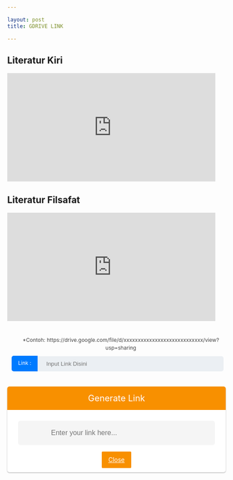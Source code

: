 ```yaml
---

layout: post 
title: GDRIVE LINK

---
```


<h2>Literatur Kiri</h2>
<iframe src="https://drive.google.com/embeddedfolderview?id=1XKmQiaTpiqQ45Ur-2BLQNEh9GoGUHdFV#list" width="480" height="250" frameborder="0"></iframe>
<h2>Literatur Filsafat</h2>
<iframe src="https://drive.google.com/embeddedfolderview?id=11z7rEKCGGmcHbqw2Zv-VlpHrhEnsH5_U#list" width="480" height="250" frameborder="0"></iframe>
<style>

  /* CSS Safelink ubah warna cari kode #f89000 */

.wcSafeShow{position:relative;width:35px;height:35px;display:flex;margin:auto} /* atur margin untuk mengubah posisi icon */

.safeWrap{position:fixed;top:0;left:0;bottom:0;right:0;background:rgba(0,0,0,.5);z-index:999999;-webkit-backdrop-filter:blur(6px);backdrop-filter:blur(6px)}.panel-primary{background:#fff;text-align:center;display:block;overflow:hidden;width:100%;max-width:100%;padding:0 0 25px 0;border-radius:5px;box-shadow:0 1px 3px rgba(0,0,0,0.12),0 1px 2px rgba(0,0,0,0.24)}.panel-body{position:relative;margin:0 25px}.panel-heading h2{background:#f89000;color:#fff;margin:0 auto 25px auto;font-weight:400;padding:15px;font-size:20px}.panel-body input{height:56px;background:rgba(0,0,0,0.04);width:100%;padding:15px;border-radius:5px;border:1px solid transparent;font-size:16px;color:#000;outline:none;text-indent:60px;transition:all .3s}.panel-body input:focus{background:#fff;color:#000;border-color:#f89000;outline:none;box-shadow:0 0 5px rgba(0,0,0,0.1)}.panel-body .input-group-btn{position:absolute;top:0;right:0}.panel-body button{border-radius:0 5px 5px 0;background:#f89000;color:#fff;border:0;padding:17px 52px;font-weight:500;outline:none;transition:all .3s}.panel-body button:hover,.panel-body button:focus{background:#f89000;outline:none}#generatelink{margin:20px auto 0 auto}#generatelink button{background:#f89000;border-radius:5px;font-size:14px;padding:14px 32px}#generatelink button:hover,#generatelink button:focus{background:#f89000;border-radius:5px;font-size:14px}#generatelink input{background:rgba(0,0,0,0.05);text-indent:0}#generatelink input:hover,#generatelink input:focus{background:#f89000;border-color:transparent;box-shadow:none}#generateloading{margin:20px auto 0 auto;font-size:20px;color:#f89000;font-weight:normal}

.panel-body:before{content:'\279C';background:rgba(0,0,0,0.05);position:absolute;left:0;top:0;color:#888;padding:17px 20px;border-radius:5px 0 0 5px;border-right:1px solid transparent;transition:all .6s}.panel-body:focus-within:before{content:'\279C';background:#f89000;color:#fff}.bt-success{display:inline-flex;align-items:center;margin:15px 15px;padding:10px 20px;outline:0;border:0;border-radius:2px;color:#fefefe;background-color:#f89000;font-size:14px;white-space:nowrap;overflow:hidden;max-width:100%;line-height:2em}.bt-success:hover{color:#f89000;background-color:transparent;border:1px solid #f89000}.hidden,.bt-success.hidden{display:none}.wcSafeClose{display:inline-flex;align-items:center;margin:15px auto -15px;padding:5px 15px;outline:0;border:0;border-radius:2px;color:#fefefe;background-color:#f89000;font-size:14px;white-space:nowrap;overflow:hidden;max-width:100%;line-height:2em}.copytoclipboard{margin:10px auto 5px}

#timer{margin:0 auto 20px auto;width:80px;text-align:center}.pietimer{position:relative;font-size:200px;width:1em;height:1em}.pietimer > .percent{position:absolute;top:25px;left:12px;width:3.33em;font-size:18px;text-align:center;display:none}.pietimer > .slice{position:absolute;width:1em;height:1em;clip:rect(0px,1em,1em,0.5em)}.pietimer >.slice.gt50{clip:rect(auto,auto,auto,auto)}.pietimer > .slice > .pie{border:0.06em solid #c0c0c0;position:absolute;width:1em;height:1em;clip:rect(0em,0.5em,1em,0em);border-radius:0.5em}.pietimer > .slice > .pie.fill{-moz-transform:rotate(180deg)!important;-webkit-transform:rotate(180deg)!important;-o-transform:rotate(180deg)!important;transform:rotate(180deg)!important}.pietimer.fill > .percent{display:none}.pietimer.fill > .slice > .pie{border:transparent;background-color:#c0c0c0;width:1em;height:1em}

.wcSafeShow svg{fill:none!important;stroke:#48525c;stroke-linecap:round;stroke-linejoin:round;stroke-width:1;width:22px;height:22px}

#generateloading svg{width:22px;height:22px;fill:#f89000}

.btn-primary svg,.darkMode .btn-primary svg{fill:none;stroke:#fff;stroke-width:1.5;width:22px;height:22px;vertical-align:-5px;margin-right:10px}

@media screen and (max-width:768px){.panel-body .input-group-btn{display:block;position:relative;overflow:hidden;margin:20px auto 0 auto}.panel-body button{border-radius:5px;width:100%}}

@media screen and (max-width:480px){.panel-primary{margin-top:30%}}

  

/* CSS darkmode sesuaikan classnya jika berbeda atau hapus bagian ini */

.darkMode .panel-primary{background:#2d2d30;color:#fefefe}

.darkMode .panel-body input,.darkMode .panel-body input:focus{background:#2d2d30;color:#fefefe}

.darkMode .wcSafeClose{color:#fefefe}

  </style>
<div class='generator-gdrive'>
  <div class='form-gdrive input'>
    <span>*Contoh: https://drive.google.com/file/d/xxxxxxxxxxxxxxxxxxxxxxxxxxxx/view?usp=sharing</span>
    <input name='gdrive' id='driveID' placeholder='Input Link Disini' type='text'/>
  </div>
</div>
<div class='panel-primary'>
<div class='panel-heading'>
<h2>Generate Link</h2>
</div>
<div class='panel-body'>
<input autocomplete='off' id='generateurl' oninvalid='this.setCustomValidity(&apos;Please Enter valid link&apos;)' placeholder='Enter your link here...' required='required' type='url' readonly='readonly' value=''/>
<div class='hidden' id='generateloading'>
<svg viewBox='0 0 50 50' x='0px' y='0px'><path d='M25.251,6.461c-10.318,0-18.683,8.365-18.683,18.683h4.068c0-8.071,6.543-14.615,14.615-14.615V6.461z'><animateTransform attributeName='transform' attributeType='xml' dur='0.6s' from='0 25 25' repeatCount='indefinite' to='360 25 25' type='rotate'/></path></svg></div>
<div class='hidden' id='generatelink'>
<input id='resulturl' onclick='this.focus();this.select()' readonly='readonly' type='text'/>
<button class='copytoclipboard' data-clipboard-action='copy' data-clipboard-target='#resulturl' id='copytoclipboard'>Copy URL</button></div></div>
<a class='wcSafeClose' href='javascript:void'>Close</a>
</div>
<script>
$(".wcSafeShow").click(function(){$(".safeWrap").fadeIn()}),

$(".wcSafeClose").click(function(){$(".safeWrap").fadeOut(),$("#generatelink").addClass("hidden"),$("#generateurl").val(""),$("#driveID").val("")});

$(document).ready(function(){$('#driveID').keyup(function(){
var input=document.getElementById("driveID").value,drive=input.indexOf("google.com");if(-1!=drive){var textd=input.indexOf("d/"),textEdit=input.indexOf("/edit"),driveID=input.slice(textd+2,textEdit),output="https://docs.google.com/$type/d/"+driveID+"/export?format=pdf";-1!==input.indexOf("document")?(output=output.replace("$type","document").split("pdf").join("docx")):-1!==input.indexOf("spreadsheet")?(output=output.replace("$type","spreadsheets").split("pdf").join("xlsx")):-1!==input.indexOf("presentation")?(output="https://docs.google.com/uc?export=download&id="+(driveID=input.slice(textd+2,textEdit))):((textEdit=input.indexOf("/view")),(output="https://docs.google.com/uc?export=download&id="+(driveID=input.slice(textd+2,textEdit))));
      document.getElementById("output").value = output;$("#generateurl").val(output);
$('#output').val(output);

    } else {
      var x = document.getElementById("driveID")
x.placeholder = "Hanya Menerima URL GDrive";x.value =""
    }
  ;
var e=$("#generateurl").val(),r=$("#generatelink"),a=$("#generateloading"),n=$("#resulturl");
if(""==e)return $("#generateurl").focus(),!1;$("#copytoclipboard").html(setCopyUrl),a.removeClass("hidden"),r.addClass("hidden"),$.ajax({url:"https://link.sophiainstitute.id/feeds/posts/summary/-/Pendidikan?alt=json-in-script",type:"get",dataType:"jsonp",success:function(t){var o="",l=t.feed.entry,s=new Array;if(void 0!==l){for(var i=0;i<l.length;i++){for(var d=0;d<l[i].link.length;d++)if("alternate"==l[i].link[d].rel){o=l[i].link[d].href;break}s[i]=o;var c=Math.random()*s.length;c=parseInt(c)}resultgenerate=s[c]+"#?o="+aesCrypto.encrypt(convertstr(e),convertstr("root")),a.addClass("hidden"),r.removeClass("hidden"),



n.val(resultgenerate)}else n.val("No result!")},error:function(){n.val("Error loading feed!")}})}),

new ClipboardJS(".copytoclipboard").on("success",function(e){$("#copytoclipboard").html(setCopied)})});
</script>
<script>
//<![CDATA[
/* Pengaturan safeLink */
var setTimer = 1; //waktu detik
var setColor = '#f89000'; //warna loading timer
var setText = 'Harap Tunggu...'; //pesan pada tombol
var setCopyUrl = 'Salin URL'; // generator salin
var setCopied = 'URL Tersalin'; //generator tersalin
//]]> 
</script>
<style>
.generator-gdrive {
    position: relative;
    display: block;
    margin: auto;
    padding: 20px 0;
    max-width: 800px;
    text-align: center;
    font-family: -apple-system,BlinkMacSystemFont,"Segoe UI",Roboto,"Helvetica Neue",Arial,sans-serif,"Apple Color Emoji","Segoe UI Emoji","Segoe UI Symbol";line-height: 1.5;
}
.form-gdrive {
    position: relative;
    display: block;
    margin: 5px 0;
    padding: 10px;
    width: 100%;
}
.form-gdrive.output, .tombol-copy-reset {
    display: none;
}
.form-gdrive label {
    position: relative;
    display: block;
    margin: 20px 0;
    font-size: 16px;
    font-weight: 600;
    color: #444;
}
.form-gdrive span {
    position: relative;
    display: block;
    margin-bottom: 10px;
    font-size: 12px;
    color: #444;
}  
.form-gdrive input {
    position: relative;
    display: block;
    margin: auto;
    padding: 10px 15px;
    width: calc(100% - 30px);
    background: #ebeff3;
    color: #444;
    border: none;
    outline: none;
    border-radius: 5px;
}
.form-gdrive input:focus, .form-gdrive input:hover {
    background: #fff;
    border: 1px solid #ebeff3;
}  
.form-gdrive:after {
    position: absolute;
    content: "";
    left: 10px;
    bottom: 10px;
    background: #007bff;
    color: #fff;
    padding: 5px 15px 7px 15px;
    border-radius: 5px 0 0 5px;
    font-size: 12px;
    line-height: 2;
    z-index: 2;
}
.form-gdrive.input input {
    padding: 10px 15px 10px 65px;
}
.form-gdrive.output input{
    width: calc(100% - 90px);
    padding: 10px 15px 10px 75px;
}  
.form-gdrive.input:after {
    content: "Link :";
}
.form-gdrive.output:after {
    content: "Result :";
} 
button#get-button {
    color: #fff;
    background-color: #007bff;
    display: inline-block;
    text-align: center;
    cursor: pointer;
    outline: none;
    border: none;
    border-radius: 6px;
    font-size: 14px;
    font-weight: bold;
    padding: 7px 15px;
    margin: 0 auto;
}  
button#copy,button#download,button#reset,button#copyandreset {
    color: #fff;
    background-color: #007bff;
    display: inline-block;
    text-align: center;
    cursor: pointer;
    outline: none;
    border: none;
    border-radius: 6px;
    font-size: 14px;
    font-weight: bold;
    padding: 7px 15px;
    margin: 0 auto;
}
</style>
<script>
  function copy(){
    document.getElementById("output").select();
    document.execCommand('copy');
    document.getElementById("text-keterangan").innerHTML = "Link berhasil disalin";
    document.getElementById("text-keterangan").style.margin = "10px 0";
  }
  function download(){
    var linkUnduh = document.getElementById("output").value;
    window.open(linkUnduh,'_blank');
  }
  function reset(){
    document.querySelector(".output").style.display = "none",document.querySelector(".input").style.display = "block", document.getElementById("get-button").style.display = "block",document.querySelector(".tombol-copy-reset").style.display = "none",$("#driveID").val(""),$(".safeWrap").fadeOut(),$("#generatelink").addClass("hidden"),$("#generateurl").val("")
  }
  function copyandreset(){
    document.getElementById("output").select();
    document.execCommand('copy');
    document.getElementById("text-keterangan").innerHTML = "Link berhasil disalin";
    document.getElementById("text-keterangan").style.margin = "10px 0";
    document.querySelector(".output").style.display = "none";
    document.querySelector(".input").style.display = "block";
    document.getElementById("get-button").style.display = "block";
    document.querySelector(".tombol-copy-reset").style.display = "none";
    $("#driveID").val("")
  }
  window.onload = function() {
    document.getElementById("driveID").focus(), document.getElementById("btngenerate").onclick = getButton, document.getElementById("copy").onclick = copy, document.getElementById("download").onclick = download, document.getElementById("reset").onclick = reset, document.getElementById("copyandreset").onclick = copyandreset;
  };
</script>
<script src="/safelink/css/wcsafelink.js"></script>
